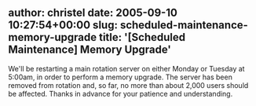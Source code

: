 author: christel
date: 2005-09-10 10:27:54+00:00
slug: scheduled-maintenance-memory-upgrade
title: '[Scheduled Maintenance] Memory Upgrade'
---
We'll be restarting a main rotation server on either Monday or Tuesday at   5:00am, in order to perform a memory upgrade. The server has been removed   from rotation and, so far, no more than about 2,000 users should be   affected. Thanks in advance for your patience and understanding.
